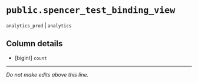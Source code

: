 # `public.spencer_test_binding_view`
`analytics_prod` | `analytics`

## Column details
* [bigint]    `count`

-------------------------------------------------------------------------------
*Do not make edits above this line.*
